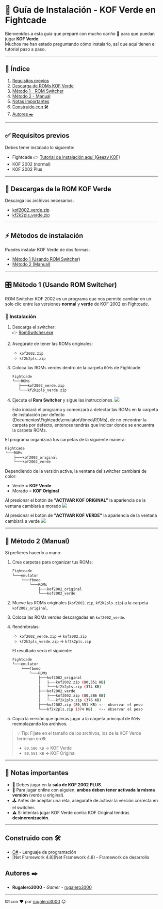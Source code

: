 # 🥋 Guía de Instalación - KOF Verde en Fightcade

Bienvenidos a esta guía que preparé con mucho cariño 💚 para que puedan jugar **KOF Verde**.  
Muchos me han estado preguntando cómo instalarlo, así que aquí tienen el tutorial paso a paso.

---

## 📑 Índice
1. [Requisitos previos](#-requisitos-previos)
2. [Descarga de ROMs KOF Verde](#-descargas-de-la-rom-kof-verde)
3. [Método 1 - ROM Switcher](#-método-1-usando-rom-switcher)
4. [Método 2 - Manual](#-método-2-manual)
5. [Notas importantes](#-notas-importantes)
6. [Construido con 🛠️](#-construido-con-️)
7. [Autores ✒️](#-autores-️)

---

## ✅ Requisitos previos
Debes tener instalado lo siguiente:

- Fightcade 👉 [Tutorial de instalación aquí (Geezy KOF)](https://www.tiktok.com/@geezy_kof/video/7241977355890216197?lang=es)
- KOF 2002 (normal)
- KOF 2002 Plus

---

## 💾 Descargas de la ROM KOF Verde
Descarga los archivos necesarios:

- [kof2002_verde.zip](https://github.com/rugalero3000/RomSwitcher-KOF2002/raw/refs/heads/main/kof2002_verde/kof2002_verde.zip)  
- [kf2k2pls_verde.zip](https://github.com/rugalero3000/RomSwitcher-KOF2002/raw/refs/heads/main/kof2002_verde/kf2k2pls_verde.zip)

---

## ⚡ Métodos de instalación
Puedes instalar KOF Verde de dos formas:  
- [Método 1 (Usando ROM Switcher)](#-método-1-usando-rom-switcher)  
- [Método 2 (Manual)](#-método-2-manual)  

---

## 🎛️ Método 1 (Usando ROM Switcher)

ROM Switcher KOF 2002 es un programa que nos permite cambiar en un solo clic entre las versiones **normal** y **verde** de KOF 2002 en Fightcade.


### 🔧 Instalación
1. Descarga el switcher:  
   👉 [RomSwitcher.exe](https://github.com/rugalero3000/RomSwitcher-KOF2002/releases/download/v1.0.0/RomSwitcher.exe)
2. Asegúrate de tener las ROMs originales:
   - `kof2002.zip`
   - `kf2k2pls.zip`

3. Coloca las ROMs verdes dentro de la carpeta `ROMs` de Fightcade:
    ```bash
   Fightcade
   └───ROMs
       ├───kof2002_verde.zip
       └───kf2k2pls_verde.zip
    ```
4. Ejecuta el **Rom Switcher** y sigue las instrucciones.
![](https://github.com/user-attachments/assets/8fc3d046-7913-4774-a537-e731126a69e5)

    Esto iniciará el programa y comenzará a detectar las ROMs en la carpeta de instalación por defecto (Documentos\Fightcade\emulator\fbneo\ROMs), de no encontrar la carpeta por defecto, entonces tendrás que indicar donde se encuentra la carpeta ROMs.

El programa organizará tus carpetas de la siguiente manera:
```bash
Fightcade
└───ROMs
    ├───kof2002_original
    └───kof2002_verde
```
Dependiendo de la versión activa, la ventana del switcher cambiará de color:

- Verde = **KOF Verde**
- Morado = **KOF Original**

Al presionar el botón de **"ACTIVAR KOF ORIGINAL"** la apariencia de la ventana cambiará a morado
![](https://github.com/user-attachments/assets/2298500c-793a-4899-930f-c9dc632266f6)

Al presionar el botón de **"ACTIVAR KOF VERDE"** la apariencia de la ventana cambiará a verde
![](https://github.com/user-attachments/assets/304eff05-4e2f-4a73-a83e-eb2488c575ed)


---

## 📂 Método 2 (Manual)

Si prefieres hacerlo a mano:

1. Crea carpetas para organizar tus ROMs:
   ```bash
   Fightcade
   └───emulator
       └───fbneo
           └───ROMs
               ├───kof2002_original
               └───kof2002_verde
   ```

2. Mueve las ROMs originales (`kof2002.zip`, `kf2k2pls.zip`) a la carpeta `kof2002_original`.

3. Coloca las ROMs verdes descargadas en `kof2002_verde`.

4. Renómbralas:
   - `kof2002_verde.zip` → `kof2002.zip`
   - `kf2k2pls_verde.zip` → `kf2k2pls.zip`

    El resultado sería el siguiente:
    ```bash
    Fightcade
    └───emulator
        └───fbneo
            └───ROMs
                ├───kof2002_original
                │   ├───kof2002.zip (80,551 KB)
                │   └───kf2k2pls.zip (374 KB)
                ├───kof2002_verde
                │   ├───kof2002.zip (80,586 KB)
                │   └───kf2k2pls.zip (376 KB)
                ├───kof2002.zip (80,551 KB) <-- observar el peso
                └───kf2k2pls.zip (374 KB)   <-- observar el peso

    ```

5. Copia la versión que quieras jugar a la carpeta principal de `ROMs` reemplazando los archivos.

> 💡 Tip: Fíjate en el tamaño de los archivos, los de la KOF Verde terminan en **6**:
> - `80,586 KB` → KOF Verde  
> - `80,551 KB` → KOF Original  

---

## 📌 Notas importantes

- 🔑 Debes jugar en la **sala de KOF 2002 PLUS**.  
- 👥 Para jugar online con alguien, **ambos deben tener activada la misma versión** (verde u original).  
- 🕹️ Antes de aceptar una reta, asegúrate de activar la versión correcta en el switcher.  
- ⚠️ Si intentas jugar KOF Verde contra KOF Original tendrás **desincronización**.  

---

## Construido con 🛠️


* [C#](C#) - Lenguaje de programación
* [Net Framework 4.8](Net Framework 4.8) - Framework de desarrollo

## Autores ✒️


* **Rugalero3000** - *Gamer* - [rugalero3000](https://github.com/rugalero3000)





---
⌨️ con ❤️ por [rugalero3000](https://github.com/rugalero3000) 😊
